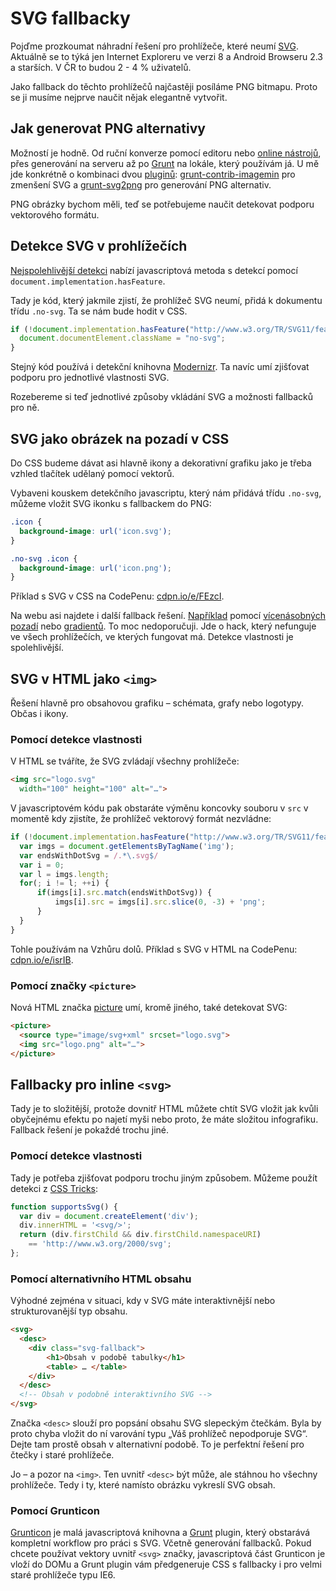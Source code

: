# SVG fallbacky

Pojďme prozkoumat náhradní řešení pro prohlížeče, které neumí [SVG](svg.md). Aktuálně se to týká jen Internet Exploreru ve verzi 8 a Android Browseru 2.3 a starších. V ČR to budou 2 - 4 % uživatelů.

Jako fallback do těchto prohlížečů najčastěji posíláme PNG bitmapu. Proto se ji musíme nejprve naučit nějak elegantně vytvořit.

## Jak generovat PNG alternativy

Možností je hodně. Od ruční konverze pomocí editoru nebo [online nástrojů](https://cloudconvert.org/svg-to-png), přes generování na serveru až po [Grunt](grunt.md) na lokále, který používám já. U mě jde konkrétně o kombinaci dvou [pluginů](grunt-pluginy.md): [grunt-contrib-imagemin](https://github.com/gruntjs/grunt-contrib-imagemin) pro zmenšení SVG a [grunt-svg2png](https://github.com/dbushell/grunt-svg2png) pro generování PNG alternativ.

PNG obrázky bychom měli, teď se potřebujeme naučit detekovat podporu vektorového formátu.

## Detekce SVG v prohlížečích

[Nejspolehlivější detekci](http://voormedia.com/blog/2012/10/displaying-and-detecting-support-for-svg-images) nabízí javascriptová metoda s detekcí pomocí `document.implementation.hasFeature`. 

Tady je kód, který jakmile zjistí, že prohlížeč SVG neumí, přidá k dokumentu třídu `.no-svg`. Ta se nám bude hodit v CSS.

```javascript
if (!document.implementation.hasFeature("http://www.w3.org/TR/SVG11/feature#Image", "1.1")) {
  document.documentElement.className = "no-svg";
}
```

Stejný kód používá i detekční knihovna [Modernizr](http://modernizr.com/). Ta navíc umí zjišťovat podporu pro jednotlivé vlastnosti SVG.

Rozebereme si teď jednotlivé způsoby vkládání SVG a možnosti fallbacků pro ně.

## SVG jako obrázek na pozadí v CSS

Do CSS budeme dávat asi hlavně ikony a dekorativní grafiku jako je třeba vzhled tlačítek udělaný pomocí vektorů.

Vybaveni kouskem detekčního javascriptu, který nám přidává třídu `.no-svg`, můžeme vložit SVG ikonku s fallbackem do PNG:

```css
.icon {
  background-image: url('icon.svg');
}

.no-svg .icon {
  background-image: url('icon.png');
}
```

Příklad s SVG v CSS na CodePenu: [cdpn.io/e/FEzcI](http://cdpn.io/e/FEzcI).

Na webu asi najdete i další fallback řešení. [Například](http://jecas.cz/svg#background) pomocí [vícenásobných pozadí](css3-multiple-backgrounds.md) nebo [gradientů](css3-gradients.md). To moc nedoporučuji. Jde o hack, který nefunguje ve všech prohlížečích, ve kterých fungovat má. Detekce vlastnosti je spolehlivější.

## SVG v HTML jako `<img>`

Řešení hlavně pro obsahovou grafiku – schémata, grafy nebo logotypy. Občas i ikony.

### Pomocí detekce vlastnosti

V HTML se tváříte, že SVG zvládají všechny prohlížeče:

```html
<img src="logo.svg" 
  width="100" height="100" alt="…">
```

V javascriptovém kódu pak obstaráte výměnu koncovky souboru v `src` v momentě kdy zjistíte, že prohlížeč vektorový formát nezvládne:

```javascript
if (!document.implementation.hasFeature("http://www.w3.org/TR/SVG11/feature#Image", "1.1")) {
  var imgs = document.getElementsByTagName('img');
  var endsWithDotSvg = /.*\.svg$/
  var i = 0;
  var l = imgs.length;
  for(; i != l; ++i) {
      if(imgs[i].src.match(endsWithDotSvg)) {
          imgs[i].src = imgs[i].src.slice(0, -3) + 'png';
      }
  }
}
```

Tohle používám na Vzhůru dolů. Příklad s SVG v HTML na CodePenu: [cdpn.io/e/isrIB](http://cdpn.io/e/isrIB).

### Pomocí značky `<picture>`

Nová HTML značka [picture](picture.md) umí, kromě jiného, také detekovat SVG:

```html
<picture>
  <source type="image/svg+xml" srcset="logo.svg">
  <img src="logo.png" alt="…">
</picture>
```

## Fallbacky pro inline `<svg>`

Tady je to složitější, protože dovnitř HTML můžete chtít SVG vložit jak kvůli obyčejnému efektu po najetí myši nebo proto, že máte složitou infografiku. Fallback řešení je pokaždé trochu jiné. 

### Pomocí detekce vlastnosti

Tady je potřeba zjišťovat podporu trochu jiným způsobem. Můžeme použít detekci z [CSS Tricks](https://css-tricks.com/a-complete-guide-to-svg-fallbacks/):

```javascript
function supportsSvg() {
  var div = document.createElement('div');
  div.innerHTML = '<svg/>';
  return (div.firstChild && div.firstChild.namespaceURI) 
    == 'http://www.w3.org/2000/svg';
};
```

### Pomocí alternativního HTML obsahu

Výhodné zejména v situaci, kdy v SVG máte interaktivnější nebo strukturovanější typ obsahu.

```html
<svg>
  <desc>
    <div class="svg-fallback">
        <h1>Obsah v podobě tabulky</h1>
        <table> … </table>	
    </div>
  </desc>
  <!-- Obsah v podobně interaktivního SVG -->
</svg>
```

Značka `<desc>` slouží pro popsání obsahu SVG slepeckým čtečkám. Byla by proto chyba vložit do ní varování typu „Váš prohlížeč nepodporuje SVG“. Dejte tam prostě obsah v alternativní podobě. To je perfektní řešení pro čtečky i staré prohlížeče.

Jo – a pozor na `<img>`. Ten uvnitř `<desc>` být může, ale stáhnou ho všechny prohlížeče. Tedy i ty, které namísto obrázku vykreslí SVG obsah.

### Pomocí Grunticon

[Grunticon](http://www.grunticon.com/) je malá javascriptová knihovna a [Grunt](grunt.md) plugin, který obstarává kompletní workflow pro práci s SVG. Včetně generování fallbacků. Pokud chcete používat vektory uvnitř `<svg>` značky, javascriptová část Grunticon je vloží do DOMu a Grunt plugin vám předgeneruje CSS s fallbacky i pro velmi staré prohlížeče typu IE6. 



